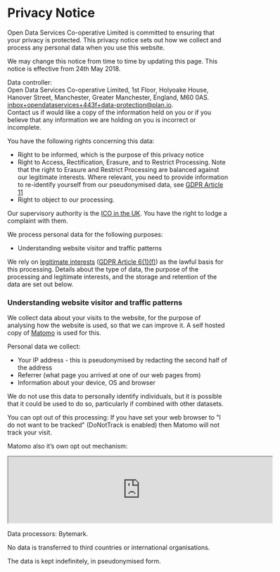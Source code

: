 # Privacy Notice

Open Data Services Co-operative Limited is committed to ensuring that your privacy is protected. This privacy notice sets out how we collect and process any personal data when you use this website.

We may change this notice from time to time by updating this page. This notice is effective from 24th May 2018.

Data controller:  
Open Data Services Co-operative Limited, 1st Floor, Holyoake House, Hanover Street, Manchester, Greater Manchester, England, M60 0AS. [inbox+opendataservices+443f+data-protection@plan.io](mailto:inbox+opendataservices+443f+data-protection@plan.io).  
Contact us if would like a copy of the information held on you or if you believe that any information we are holding on you is incorrect or incomplete.

You have the following rights concerning this data:

* Right to be informed, which is the purpose of this privacy notice
* Right to Access, Rectification, Erasure, and to Restrict Processing. Note that the right to Erasure and Restrict Processing are balanced against our legitimate interests. Where relevant, you need to provide information to re-identify yourself from our pseudonymised data, see [GDPR Article 11](https://gdpr-info.eu/art-11-gdpr/)
* Right to object to our processing.

Our supervisory authority is the [ICO in the UK](https://ico.org.uk/). You have the right to lodge a complaint with them.

We process personal data for the following purposes:

* Understanding website visitor and traffic patterns

We rely on [legitimate interests](https://ico.org.uk/for-organisations/guide-to-the-general-data-protection-regulation-gdpr/lawful-basis-for-processing/legitimate-interests/) ([GDPR Article 6(1)(f)](https://gdpr-info.eu/art-6-gdpr/)) as the lawful basis for this processing. Details about the type of data, the purpose of the processing and legitimate interests, and the storage and retention of the data are set out below.

### Understanding website visitor and traffic patterns

We collect data about your visits to the website, for the purpose of analysing how the website is used, so that we can improve it. A self hosted copy of [Matomo](http://matomo.org) is used for this.

Personal data we collect:

* Your IP address - this is pseudonymised by redacting the second half of the address
* Referrer (what page you arrived at one of our web pages from)
* Information about your device, OS and browser

We do not use this data to personally identify individuals, but it is possible that it could be used to do so, particularly if combined with other datasets.

You can opt out of this processing: If you have set your web browser to "I do not want to be tracked" (DoNotTrack is enabled) then Matomo will not track your visit.

Matomo also it’s own opt out mechanism:
<!-- opt out iframe - clicking this will mean people can opt out of tracking -->
<iframe style="border: 1; height: 150px; width: 600px;" src="https://mon.opendataservices.coop/index.php?module=CoreAdminHome&amp;action=optOut&amp;language=en"></iframe>

Data processors: Bytemark.

No data is transferred to third countries or international organisations.

The data is kept indefinitely, in pseudonymised form.
